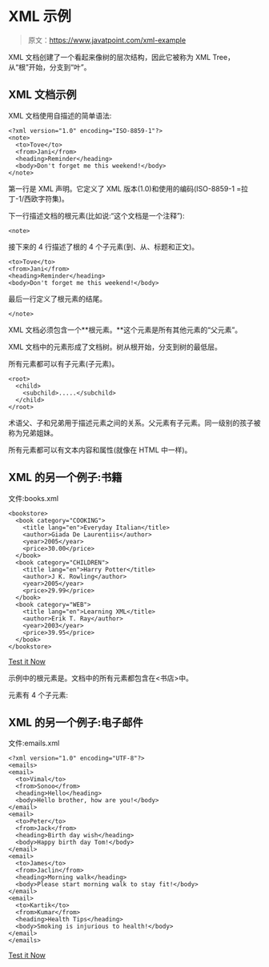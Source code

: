 # XML 示例

> 原文：<https://www.javatpoint.com/xml-example>

XML 文档创建了一个看起来像树的层次结构，因此它被称为 XML Tree，从“根”开始，分支到“叶”。

## XML 文档示例

XML 文档使用自描述的简单语法:

```
<?xml version="1.0" encoding="ISO-8859-1"?>
<note>
  <to>Tove</to>
  <from>Jani</from>
  <heading>Reminder</heading>
  <body>Don't forget me this weekend!</body>
</note>

```

第一行是 XML 声明。它定义了 XML 版本(1.0)和使用的编码(ISO-8859-1 =拉丁-1/西欧字符集)。

下一行描述文档的根元素(比如说:“这个文档是一个注释”):

```
<note>

```

接下来的 4 行描述了根的 4 个子元素(到、从、标题和正文)。

```
<to>Tove</to>
<from>Jani</from>
<heading>Reminder</heading>
<body>Don't forget me this weekend!</body>

```

最后一行定义了根元素的结尾。

```
</note>

```

XML 文档必须包含一个**根元素。**这个元素是所有其他元素的“父元素”。

XML 文档中的元素形成了文档树。树从根开始，分支到树的最低层。

所有元素都可以有子元素(子元素)。

```
<root>
  <child>
    <subchild>.....</subchild>
  </child>
</root>

```

术语父、子和兄弟用于描述元素之间的关系。父元素有子元素。同一级别的孩子被称为兄弟姐妹。

所有元素都可以有文本内容和属性(就像在 HTML 中一样)。

## XML 的另一个例子:书籍

文件:books.xml

```
<bookstore>
  <book category="COOKING">
    <title lang="en">Everyday Italian</title>
    <author>Giada De Laurentiis</author>
    <year>2005</year>
    <price>30.00</price>
  </book>
  <book category="CHILDREN">
    <title lang="en">Harry Potter</title>
    <author>J K. Rowling</author>
    <year>2005</year>
    <price>29.99</price>
  </book>
  <book category="WEB">
    <title lang="en">Learning XML</title>
    <author>Erik T. Ray</author>
    <year>2003</year>
    <price>39.95</price>
  </book>
</bookstore>

```

[Test it Now](https://www.javatpoint.com/xmlpages/books.xml)

示例中的根元素是<bookstore>。文档中的所有<book>元素都包含在<书店>中。</book></bookstore>

<book>元素有 4 个子元素:<title>、< author>、<year>和<price>。</price></year></title></book>

## XML 的另一个例子:电子邮件

文件:emails.xml

```
<?xml version="1.0" encoding="UTF-8"?>
<emails>
<email>
  <to>Vimal</to>
  <from>Sonoo</from>
  <heading>Hello</heading>
  <body>Hello brother, how are you!</body>
</email>
<email>
  <to>Peter</to>
  <from>Jack</from>
  <heading>Birth day wish</heading>
  <body>Happy birth day Tom!</body>
</email>
<email>
  <to>James</to>
  <from>Jaclin</from>
  <heading>Morning walk</heading>
  <body>Please start morning walk to stay fit!</body>
</email>
<email>
  <to>Kartik</to>
  <from>Kumar</from>
  <heading>Health Tips</heading>
  <body>Smoking is injurious to health!</body>
</email>
</emails>

```

[Test it Now](https://www.javatpoint.com/xmlpages/emails.xml)